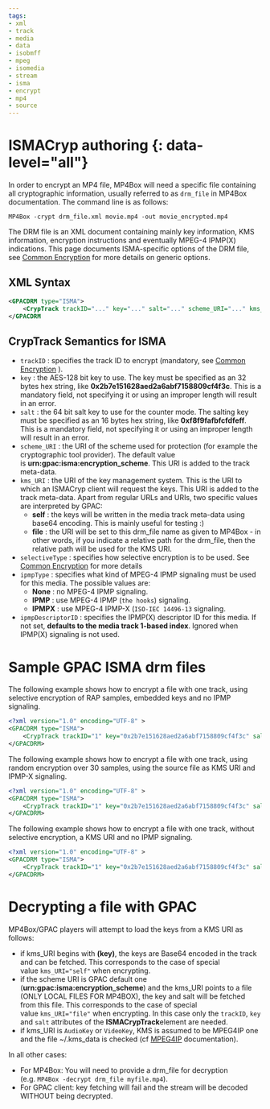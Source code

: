 ```yaml
---
tags:
- xml
- track
- media
- data
- isobmff
- mpeg
- isomedia
- stream
- isma
- encrypt
- mp4
- source
---
```



# ISMACryp authoring {: data-level="all"}

In order to encrypt an MP4 file, MP4Box will need a specific file containing all cryptographic information, usually referred to as `drm_file` in MP4Box documentation. The command line is as follows:

```
MP4Box -crypt drm_file.xml movie.mp4 -out movie_encrypted.mp4
```

The DRM file is an XML document containing mainly key information, KMS information, encryption instructions and eventually MPEG-4 IPMP(X) indications. This page documents ISMA-specific options of the DRM file, see [Common Encryption](Common-Encryption) for more details on generic options.

## XML Syntax

```xml
<GPACDRM type="ISMA">
    <CrypTrack trackID="..." key="..." salt="..." scheme_URI="..." kms_URI="..." selectiveType="..." ipmpType="..." ipmpDescriptorID="..." />
</GPACDRM
```

## CrypTrack Semantics for ISMA

*   `trackID` : specifies the track ID to encrypt (mandatory, see [Common Encryption](Common-Encryption) ).
*   `key` : the AES-128 bit key to use. The key must be specified as an 32 bytes hex string, like **0x2b7e151628aed2a6abf7158809cf4f3c**. This is a mandatory field, not specifying it or using an improper length will result in an error.
*   `salt` : the 64 bit salt key to use for the counter mode. The salting key must be specified as an 16 bytes hex string, like **0xf8f9fafbfcfdfeff**. This is a mandatory field, not specifying it or using an improper length will result in an error.
*   `scheme_URI` : the URI of the scheme used for protection (for example the cryptographic tool provider). The default value is **urn:gpac:isma:encryption\_scheme**. This URI is added to the track meta-data.
*   `kms_URI` : the URI of the key management system. This is the URI to which an ISMACryp client will request the keys. This URI is added to the track meta-data. Apart from regular URLs and URIs, two specific values are interpreted by GPAC:
    *   **self** : the keys will be written in the media track meta-data using base64 encoding. This is mainly useful for testing :)
    *   **file** : the URI will be set to this drm\_file name as given to MP4Box - in other words, if you indicate a relative path for the drm\_file, then the relative path will be used for the KMS URI.
*   `selectiveType` : specifies how selective encryption is to be used. See [Common Encryption](Common-Encryption) for more details
*   `ipmpType` : specifies what kind of MPEG-4 IPMP signaling must be used for this media. The possible values are:
    *   **None** : no MPEG-4 IPMP signaling.
    *   **IPMP** : use MPEG-4 IPMP (`the hooks`) signaling.
    *   **IPMPX** : use MPEG-4 IPMP-X (`ISO-IEC 14496-13` signaling.
*   `ipmpDescriptorID` : specifies the IPMP(X) descriptor ID for this media. If not set, **defaults to the media track 1-based index**. Ignored when IPMP(X) signaling is not used.

# Sample GPAC ISMA drm files

The following example shows how to encrypt a file with one track, using selective encryption of RAP samples, embedded keys and no IPMP signaling.

```xml
<?xml version="1.0" encoding="UTF-8" >
<GPACDRM type="ISMA">
	<CrypTrack trackID="1" key="0x2b7e151628aed2a6abf7158809cf4f3c" salt="0xf8f9fafbfcfdfeff" selectiveType="RAP" KMS_URI="self"/>
</GPACDRM>
```

The following example shows how to encrypt a file with one track, using random encryption over 30 samples, using the source file as KMS URI and IPMP-X signaling.

```xml
<?xml version="1.0" encoding="UTF-8" >
<GPACDRM type="ISMA">
	<CrypTrack trackID="1" key="0x2b7e151628aed2a6abf7158809cf4f3c" salt="0xf8f9fafbfcfdfeff" selectiveType="Rand30" KMS_URI="file" ipmpType="IPMPX" ipmpDescriptorID="20" />
</GPACDRM>
```

The following example shows how to encrypt a file with one track, without selective encryption, a KMS URI and no IPMP signaling.

```xml
<?xml version="1.0" encoding="UTF-8" >
<GPACDRM type="ISMA">
	<CrypTrack trackID="1" key="0x2b7e151628aed2a6abf7158809cf4f3c" salt="0xf8f9fafbfcfdfeff" selectiveType="None" KMS_URI="https://gpac.sourceforge.net/kms/file.xml" />
</GPACDRM>
```

# Decrypting a file with GPAC

MP4Box/GPAC players will attempt to load the keys from a KMS URI as follows:

*   if kms\_URI begins with **(key)**, the keys are Base64 encoded in the track and can be fetched. This corresponds to the case of special value `kms_URI="self"` when encrypting.
*   if the scheme URI is GPAC default one (**urn:gpac:isma:encryption\_scheme**) and the kms\_URI points to a file (ONLY LOCAL FILES FOR MP4BOX), the key and salt will be fetched from this file. This corresponds to the case of special value `kms_URI="file"` when encrypting. In this case only the `trackID`, `key` and `salt` attributes of the **ISMACrypTrack**element are needed.
*   if kms\_URI is `AudioKey` or `VideoKey`, KMS is assumed to be MPEG4IP one and the file ~/.kms\_data is checked (cf [MPEG4IP](https://sourceforge.net/projects/mpeg4ip/) documentation).

In all other cases:

*   For MP4Box: You will need to provide a drm\_file for decryption (e.g. `MP4Box -decrypt drm_file myfile.mp4`).
*   For GPAC client: key fetching will fail and the stream will be decoded WITHOUT being decrypted.
